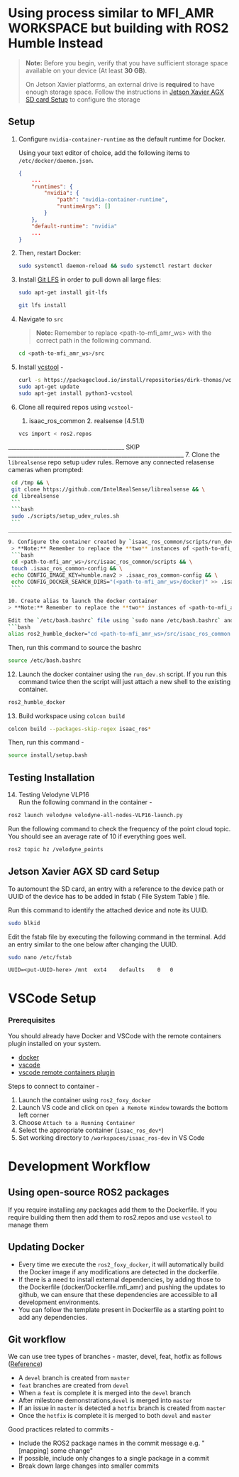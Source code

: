 # Using process similar to MFI_AMR WORKSPACE but building with ROS2 Humble Instead

> **Note:** Before you begin, verify that you have sufficient storage space available on your device (At least **30 GB**).
>
> On Jetson Xavier platforms, an external drive is **required** to have enough storage space.
Follow the instructions in [Jetson Xavier AGX SD card Setup](#jetson-xavier-agx-sd-card-setup) to configure the storage
## Setup

1. Configure `nvidia-container-runtime` as the default runtime for Docker.

   Using your text editor of choice, add the following items to `/etc/docker/daemon.json`.

    ```json
    {
        ...
        "runtimes": {
            "nvidia": {
                "path": "nvidia-container-runtime",
                "runtimeArgs": []
            }
        },
        "default-runtime": "nvidia"
        ...
    }
    ```

2. Then, restart Docker:

   ```bash
   sudo systemctl daemon-reload && sudo systemctl restart docker
   ```

3. Install [Git LFS](https://git-lfs.github.com/) in order to pull down all large files:  

    ```bash
    sudo apt-get install git-lfs
    ```  

    ```bash
    git lfs install
    ```

4. Navigate to `src` 
   > **Note:** Remember to replace <path-to-mfi_amr_ws> with the correct path in the following command.
    ```bash
    cd <path-to-mfi_amr_ws>/src
    ``` 
5. Install [vcstool](https://github.com/dirk-thomas/vcstool) -
   ```bash 
   curl -s https://packagecloud.io/install/repositories/dirk-thomas/vcstool/script.deb.sh | sudo bash
   sudo apt-get update
   sudo apt-get install python3-vcstool
   ```
5. Clone all required repos using `vcstool`- 
   1. isaac_ros_common
   <SKIP> 2. realsense (4.51.1)
   ```bash 
   vcs import < ros2.repos
   ```
_________________________________________ SKIP ______________________________________________________________
7. Clone the `librealsense` repo setup udev rules. Remove any connected relasense cameras when prompted:
   ```bash
    cd /tmp && \
    git clone https://github.com/IntelRealSense/librealsense && \
    cd librealsense
    ``` 
    ```bash 
    sudo ./scripts/setup_udev_rules.sh
    ```
_______________________________________________________________________________________________________________

9. Configure the container created by `isaac_ros_common/scripts/run_dev.sh` to include `librealsense`. Create the `.isaac_ros_common-config` file in the `isaac_ros_common/scripts` directory:
    > **Note:** Remember to replace the **two** instances of <path-to-mfi_amr_ws> with the correct path in the following command.
    ```bash
    cd <path-to-mfi_amr_ws>/src/isaac_ros_common/scripts && \
    touch .isaac_ros_common-config && \
    echo CONFIG_IMAGE_KEY=humble.nav2 > .isaac_ros_common-config && \
    echo CONFIG_DOCKER_SEARCH_DIRS="(<path-to-mfi_amr_ws>/docker)" >> .isaac_ros_common-config
    ```

10. Create alias to launch the docker container
   > **Note:** Remember to replace the **two** instances of <path-to-mfi_amr_ws> with the correct path.
   
   Edit the `/etc/bash.bashrc` file using `sudo nano /etc/bash.bashrc` and add an entry as follows - .
   ```bash
   alias ros2_humble_docker="cd <path-to-mfi_amr_ws>/src/isaac_ros_common && ./scripts/run_dev.sh <path-to-mfi_amr_ws>"
   ```
   Then, run this command to source the bashrc 
   ```bash
   source /etc/bash.bashrc
   ```

12. Launch the docker container using the `run_dev.sh` script. If you run this command twice then the script will just attach a new shell to the existing container.

   ```bash
   ros2_humble_docker
   ```

13. Build workspace using `colcon build`
   ```bash
   colcon build --packages-skip-regex isaac_ros*
   ```
   Then, run this command -
   ```bash
   source install/setup.bash
   ```
   
   <ADD INSTALLATION FOR NEOBOTIX IF REQUIRED>
   
## Testing Installation
14. Testing Velodyne VLP16 <br>
Run the following command in the container -
   ```bash
   ros2 launch velodyne velodyne-all-nodes-VLP16-launch.py
   ```
Run the following command to check the frequency of the point cloud topic. You should see an average rate of 10 if everything goes well.
   ```bash
   ros2 topic hz /velodyne_points
   ```

## Jetson Xavier AGX SD card Setup
To automount the SD card, an entry with a reference to the device path or UUID of the device has to be added in fstab ( File System Table ) file.

Run this command to identify the attached device and note its UUID.
   ```bash
   sudo blkid
   ```
Edit the fstab file by executing the following command in the terminal. Add an entry similar to the one below after changing the UUID.
   ```bash
   sudo nano /etc/fstab
   ```
   ```
   UUID=<put-UUID-here> /mnt  ext4    defaults    0   0
   ```
# VSCode Setup
### Prerequisites

You should already have Docker and VSCode with the remote containers plugin installed on your system.

* [docker](https://docs.docker.com/engine/install/)
* [vscode](https://code.visualstudio.com/)
* [vscode remote containers plugin](https://marketplace.visualstudio.com/items?itemName=ms-vscode-remote.remote-containers)

Steps to connect to container - 
1. Launch the container using `ros2_foxy_docker`
2. Launch VS code and click on `Open a Remote Window` towards the bottom left corner
3. Choose `Attach to a Running Container`
4. Select the appropriate container (`isaac_ros_dev*`)
5. Set working directory to `/workspaces/isaac_ros-dev` in VS Code

# Development Workflow  
## Using open-source ROS2 packages
If you require installing any packages add them to the Dockerfile.
If you require building them then add them to ros2.repos and use `vcstool` to manage them 
## Updating Docker
- Every time we execute the `ros2_foxy_docker`, it will automatically build the Docker image if any modifications are detected in the dockerfile.
- If there is a need to install external dependencies, by adding those to the Dockerfile (docker/Dockerfile.mfi_amr) and pushing the updates to github, we can ensure that these dependencies are accessible to all development environments.
- You can follow the template present in Dockerfile as a starting point to add any dependencies.
## Git workflow 
We can use tree types of branches - master, devel, feat, hotfix as follows ([Reference](https://www.atlassian.com/git/tutorials/comparing-workflows/gitflow-workflow))
- A `devel` branch is created from `master` 
- `feat` branches are created from `devel` 
- When a `feat` is complete it is merged into the `devel` branch 
- After milestone demonstrations,`devel` is merged into `master` 
- If an issue in `master` is detected a `hotfix` branch is created from `master` 
- Once the `hotfix` is complete it is merged to both `devel` and `master`

Good practices related to commits - 
- Include the ROS2 package names in the commit message e.g. "[mapping] some change"
- If possible, include only changes to a single package in a commit
- Break down large changes into smaller commits

